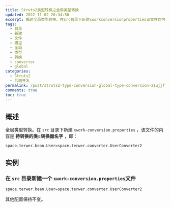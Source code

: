 ```yaml
---
title: Struts2类型转换之全局类型转换
updated: 2022-11-02 20:34:50
excerpt: 概述全局类型转换。在src​目录下新建xworkconversionproperties​该文件的内容是待转换的类=转换器名字即_spaceterwerbeanuser=spaceterwerconverteruserconverter实例在src​目录新建一个xworkconversionproperties​文件spaceterwerbeanuser=spaceterwerconverteruserconverter其他配置保持不变。‍
tags:
  - 目录
  - 新建
  - 文件
  - 概述
  - 全局
  - 类型
  - 转换
  - converter
  - global
categories:
  - Struts2
  - 后端开发
permalink: /post/struts2-type-conversion-global-type-conversion-z1ujjff.html
comments: true
toc: true
---
```

## 概述

全局类型转换。在 `src`​ 目录下新建 `xwork-conversion.properties`​ ，该文件的内容是 **待转换的类=转换器名字** ，即：

```properties
space.terwer.bean.User=space.terwer.converter.UserConverter2
```

## 实例

### 在 `src`​ 目录新建一个 `xwork-conversion.properties`​ 文件

```properties
space.terwer.bean.User=space.terwer.converter.UserConverter2
```

其他配置保持不变。

‍